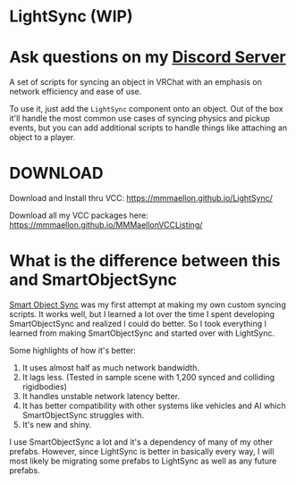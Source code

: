 # LightSync (WIP)

# Ask questions on my [Discord Server](https://discord.gg/S5sDC4PnFp)

A set of scripts for syncing an object in VRChat with an emphasis on network efficiency and ease of use.

To use it, just add the `LightSync` component onto an object. Out of the box it'll handle the most common use cases of syncing physics and pickup events, but you can add additional scripts to handle things like attaching an object to a player.



# DOWNLOAD

Download and Install thru VCC: <https://mmmaellon.github.io/LightSync/>

Download all my VCC packages here: <https://mmmaellon.github.io/MMMaellonVCCListing/>



# What is the difference between this and SmartObjectSync

[Smart Object Sync](https://github.com/MMMaellon/SmartObjectSync) was my first attempt at making my own custom syncing scripts. It works well, but I learned a lot over the time I spent developing SmartObjectSync and realized I could do better. So I took everything I learned from making SmartObjectSync and started over with LightSync.

Some highlights of how it's better:
1. It uses almost half as much network bandwidth.
2. It lags less. (Tested in sample scene with 1,200 synced and colliding rigidbodies)
3. It handles unstable network latency better.
4. It has better compatibility with other systems like vehicles and AI which SmartObjectSync struggles with.
5. It's new and shiny.

I use SmartObjectSync a lot and it's a dependency of many of my other prefabs. However, since LightSync is better in basically every way, I will most likely be migrating some prefabs to LightSync as well as any future prefabs.
